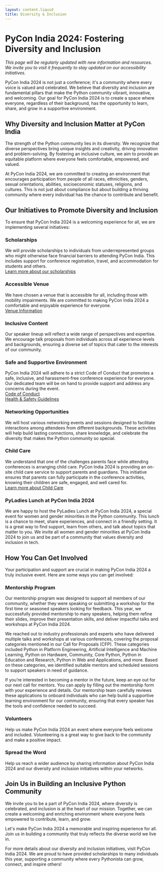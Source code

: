 ```yaml
---
layout: content.liquid
title: Diversity & Inclusion
---
```


# PyCon India 2024: Fostering Diversity and Inclusion

*This page will be regularly updated with new information and resources. We invite you to visit it frequently to stay updated on our accessibility initiatives.*

PyCon India 2024 is not just a conference; it's a community where every voice is valued and celebrated. We believe that diversity and inclusion are fundamental pillars that make the Python community vibrant, innovative, and welcoming. Our goal for PyCon India 2024 is to create a space where everyone, regardless of their background, has the opportunity to learn, share, and grow in a supportive environment.

## Why Diversity and Inclusion Matter at PyCon India

The strength of the Python community lies in its diversity. We recognize that diverse perspectives bring unique insights and creativity, driving innovation and problem-solving. By fostering an inclusive culture, we aim to provide an equitable platform where everyone feels comfortable, empowered, and valued.

At PyCon India 2024, we are committed to creating an environment that encourages participation from people of all races, ethnicities, genders, sexual orientations, abilities, socioeconomic statuses, religions, and cultures. This is not just about compliance but about building a thriving community where every individual has the chance to contribute and benefit.

## Our Initiatives to Promote Diversity and Inclusion

To ensure that PyCon India 2024 is a welcoming experience for all, we are implementing several initiatives:

### Scholarships
We will provide scholarships to individuals from underrepresented groups who might otherwise face financial barriers to attending PyCon India. This includes support for conference registration, travel, and accommodation for students and others.  
[Learn more about our scholarships](https://in.pycon.org/2024/scholarship/)

### Accessible Venue
We have chosen a venue that is accessible for all, including those with mobility impairments. We are committed to making PyCon India 2024 a comfortable and enjoyable experience for everyone.  
[Venue Information](https://in.pycon.org/2024/bengaluru/)

### Inclusive Content
Our speaker lineup will reflect a wide range of perspectives and expertise. We encourage talk proposals from individuals across all experience levels and backgrounds, ensuring a diverse set of topics that cater to the interests of our community.

### Safe and Supportive Environment
PyCon India 2024 will adhere to a strict Code of Conduct that promotes a safe, inclusive, and harassment-free conference experience for everyone. Our dedicated team will be on hand to provide support and address any concerns during the event.  
[Code of Conduct](https://in.pycon.org/2024/code-of-conduct/)  
[Health & Safety Guidelines](https://in.pycon.org/2024/health-safety-guidelines/)

### Networking Opportunities
We will host various networking events and sessions designed to facilitate interactions among attendees from different backgrounds. These activities will help build lasting connections, share knowledge, and celebrate the diversity that makes the Python community so special.

### Child Care
We understand that one of the challenges parents face while attending conferences is arranging child care. PyCon India 2024 is providing an on-site child care service to support parents and guardians. This initiative ensures that parents can fully participate in the conference activities, knowing their children are safe, engaged, and well cared for.  
[Learn more about Child Care](https://in.pycon.org/2024/childcare/)

### PyLadies Lunch at PyCon India 2024
We are happy to host the PyLadies Lunch at PyCon India 2024, a special event for women and gender minorities in the Python community. This lunch is a chance to meet, share experiences, and connect in a friendly setting. It is a great way to find support, learn from others, and talk about topics that matter to you. We invite all women and gender minorities at PyCon India 2024 to join us and be part of a community that values diversity and inclusion in tech.

## How You Can Get Involved

Your participation and support are crucial in making PyCon India 2024 a truly inclusive event. Here are some ways you can get involved:

### Mentorship Program

Our mentorship program was designed to support all members of our community, whether they were speaking or submitting a workshop for the first time or seasoned speakers looking for feedback. This year, we successfully provided mentorship to many speakers, helping them refine their slides, improve their presentation skills, and deliver impactful talks and workshops at PyCon India 2024.

We reached out to industry professionals and experts who have delivered multiple talks and workshops at various conferences, covering the proposal categories mentioned in our Call for Proposals (CFP). These categories included Python in Platform Engineering, Artificial Intelligence and Machine Learning, Python on Hardware, Community, Core Python, Python in Education and Research, Python in Web and Applications, and more. Based on these categories, we identified suitable mentors and scheduled sessions to support speakers in need of guidance.

If you’re interested in becoming a mentor in the future, keep an eye out for our next call for mentors. You can apply by filling out the mentorship form with your experience and details. Our mentorship team carefully reviews these applications to onboard individuals who can help build a supportive learning environment for our community, ensuring that every speaker has the tools and confidence needed to succeed.

### Volunteers
Help us make PyCon India 2024 an event where everyone feels welcome and included. Volunteering is a great way to give back to the community and make a positive impact.

### Spread the Word
Help us reach a wider audience by sharing information about PyCon India 2024 and our diversity and inclusion initiatives within your networks.

## Join Us in Building an Inclusive Python Community

We invite you to be a part of PyCon India 2024, where diversity is celebrated, and inclusion is at the heart of our mission. Together, we can create a welcoming and enriching environment where everyone feels empowered to contribute, learn, and grow.

Let's make PyCon India 2024 a memorable and inspiring experience for all. Join us in building a community that truly reflects the diverse world we live in.

For more details about our diversity and inclusion initiatives, visit PyCon India 2024. We are proud to have provided scholarships to many individuals this year, supporting a community where every Pythonista can grow, connect, and inspire others!
